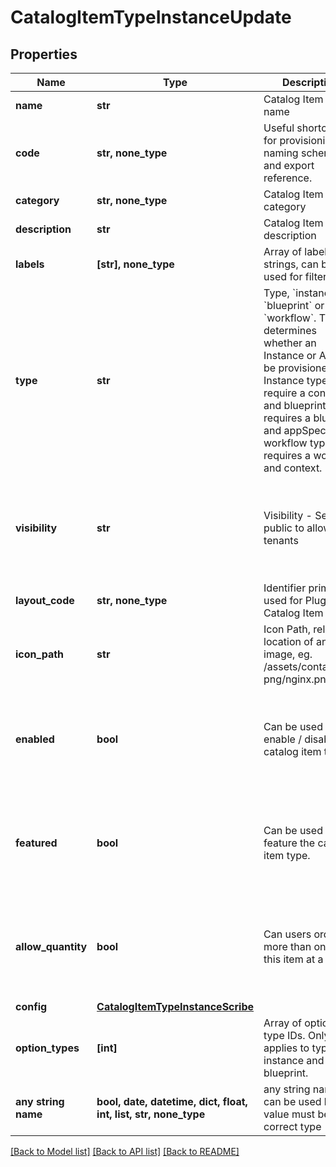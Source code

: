 # CatalogItemTypeInstanceUpdate


## Properties
Name | Type | Description | Notes
------------ | ------------- | ------------- | -------------
**name** | **str** | Catalog Item Type name | [optional] 
**code** | **str, none_type** | Useful shortcode for provisioning naming schemes and export reference. | [optional] 
**category** | **str, none_type** | Catalog Item Type category | [optional] 
**description** | **str** | Catalog Item Type description | [optional] 
**labels** | **[str], none_type** | Array of label strings, can be used for filtering. | [optional] 
**type** | **str** | Type, &#x60;instance&#x60;, &#x60;blueprint&#x60; or &#x60;workflow&#x60;. This determines whether an Instance or App will be provisioned. Instance types require a config and blueprint requires a blueprint and appSpec, while workflow types requires a workflow and context. | [optional]  if omitted the server will use the default value of "instance"
**visibility** | **str** | Visibility - Set to public to allow all tenants | [optional]  if omitted the server will use the default value of "private"
**layout_code** | **str, none_type** | Identifier primarily used for Plugin Catalog Item Types | [optional] 
**icon_path** | **str** | Icon Path, relative location of an icon image, eg. /assets/containers-png/nginx.png. | [optional] 
**enabled** | **bool** | Can be used to enable / disable the catalog item type. | [optional]  if omitted the server will use the default value of True
**featured** | **bool** | Can be used to feature the catalog item type. | [optional]  if omitted the server will use the default value of False
**allow_quantity** | **bool** | Can users order more than one of this item at a time. | [optional]  if omitted the server will use the default value of False
**config** | [**CatalogItemTypeInstanceScribe**](CatalogItemTypeInstanceScribe.md) |  | [optional] 
**option_types** | **[int]** | Array of option type IDs. Only applies to type instance and blueprint. | [optional] 
**any string name** | **bool, date, datetime, dict, float, int, list, str, none_type** | any string name can be used but the value must be the correct type | [optional]

[[Back to Model list]](../README.md#documentation-for-models) [[Back to API list]](../README.md#documentation-for-api-endpoints) [[Back to README]](../README.md)


